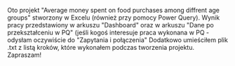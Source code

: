 Oto projekt "Average money spent on food purchases among diffrent age groups" stworzony w Excelu (również przy pomocy Power Query).
Wynik pracy przedstawiony w arkuszu "Dashboard" oraz w arkuszu "Dane po przekształceniu w PQ" (jeśli kogoś interesuje praca wykonana w PQ - odysłam oczywiście do "Zapytania i połączenia"
Dodatkowo umieściłem plik .txt z listą kroków, które wykonałem podczas tworzenia projektu.
Zapraszam!
